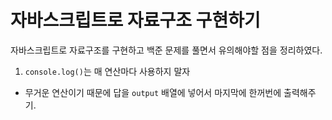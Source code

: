 # 자바스크립트로 자료구조 구현하기

자바스크립트로 자료구조를 구현하고 백준 문제를 풀면서 유의해야할 점을 정리하였다.

1. `console.log()`는 매 연산마다 사용하지 말자
- 무거운 연산이기 때문에 답을 `output` 배열에 넣어서 마지막에 한꺼번에 출력해주기.
